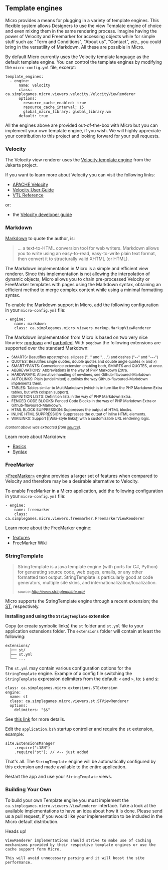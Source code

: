 ## Template engines
Micro provides a means for plugging in a variety of template engines. This flexible system allows Designers to use the view Template engine of choice and even mixing them in the same rendering process. Imagine having the power of Velocity and Freemarker for accessing objects while for simple stuff such as:  "Term and Conditions", "About us", "Contact", *etc.*, you could bring in the versatility of Markdown. All these are possible in Micro. 

By default Micro currently uses the Velocity template language as the default template engine. You can control the template engines by modifying the `micro-config.yml` file, excerpt:
    
    template_engines:
      - engine:
          name: velocity
          class: ca.simplegames.micro.viewers.velocity.VelocityViewRenderer
          options:
            resource_cache_enabled: true
            resource_cache_interval: 15
            global_macro_library: global_library.vm
          default: true

All the engines above are provided out-of-the-box with Micro but you can implement your own template engine, if you wish. We will highly appreciate your contribution to this project and looking forward for your pull requests.

### <name id="Velocity">Velocity
The Velocity view renderer uses the [Velocity template engine](http://velocity.apache.org/engine/devel/index.html) from the Jakarta project.
  
If you want to learn more about Velocity you can visit the following links:
  
  - [APACHE Velocity](http://velocity.apache.org/engine/devel/index.html)
  - [Velocity User Guide](http://velocity.apache.org/engine/devel/user-guide.html)
  - [VTL Reference](http://velocity.apache.org/engine/devel/vtl-reference-guide.html)

or:  
  - the [Velocity developer guide](http://velocity.apache.org/engine/devel/developer-guide.html)
  
### <name id="Markdown">Markdown
[Markdown](http://daringfireball.net/projects/markdown/) to quote the author, is:

> ... a text-to-HTML conversion tool for web writers. Markdown allows you to write using an easy-to-read, easy-to-write plain text format, then convert it to structurally valid XHTML (or HTML).

The Markdown implementation in Micro is a simple and efficient view renderer. Since this implementation is not allowing the interpolation of dynamic objects, Micro allows you to chain pre-processed Velocity or FreeMarker templates with pages using the Markdown syntax, obtaining an efficient method to merge complex content while using a minimal formatting syntax. 

To enable the Markdown support in Micro, add the following configuration in your `micro-config.yml` file:
    
    - engine:
        name: markdown
        class: ca.simplegames.micro.viewers.markup.MarkupViewRenderer

The Markdown implementation from Micro is based on two very nice libraries: [prgdown](https://github.com/sirthias/pegdown) and [parboiled](http://www.parboiled.org/). With `pegdown` the following extensions are supported over the standard Markdown:
<small>
  
 - SMARTS: Beautifies apostrophes, ellipses ("..." and ". . .") and dashes ("--" and "---")
 - QUOTES: Beautifies single quotes, double quotes and double angle quotes (« and »)
 - SMARTYPANTS: Convenience extension enabling both, SMARTS and QUOTES, at once.
 - ABBREVIATIONS: Abbreviations in the way of PHP Markdown Extra.
 - HARDWRAPS: Alternative handling of newlines, see Github-flavoured-Markdown
 - AUTOLINKS: Plain (undelimited) autolinks the way Github-flavoured-Markdown implements them.
 - TABLES: Tables similar to MultiMarkdown (which is in turn like the PHP Markdown Extra tables, but with colspan support).
 - DEFINITION LISTS: Definition lists in the way of PHP Markdown Extra.
 - FENCED CODE BLOCKS: Fenced Code Blocks in the way of PHP Markdown Extra or Github-flavoured-Markdown.
 - HTML BLOCK SUPPRESSION: Suppresses the output of HTML blocks.
 - INLINE HTML SUPPRESSION: Suppresses the output of inline HTML elements.
 - WIKILINKS: Support [[Wiki-style links]] with a customizable URL rendering logic.

*(content above was extracted from [source](https://github.com/sirthias/pegdown))*.
</small>

Learn more about Markdown:

 - [Basics](http://daringfireball.net/projects/markdown/basics)
 - [Syntax](http://daringfireball.net/projects/markdown/syntax)
  
### <name id="Freemarker">FreeMarker
[\<FreeMarker\>](http://freemarker.sourceforge.net/) engine provides a larger set of features when compared to Velocity and therefore may be a desirable alternative to Velocity.

To enable FreeMarker in a Micro application, add the following configuration in your `micro-config.yml` file:

    - engine:
        name: freemarker
        class: ca.simplegames.micro.viewers.freemarker.FreemarkerViewRenderer

Learn more about the FreeMarker engine:

 - [features](http://freemarker.sourceforge.net/features.html)
 - FreeMarker [Wiki](http://freemarker.org/wiki/homepage.action)

### <name id="StringTemplate">StringTemplate ###

<blockquote>
  <p>StringTemplate is a java template engine (with ports for C#, Python) for generating source code, web pages, emails, or any other formatted text output. StringTemplate is particularly good at code generators, multiple site skins, and internationalization/localization. </p>
  <small>source: <cite title="Source Title"><a = href="http://www.stringtemplate.org/">http://www.stringtemplate.org/</a></cite></small>
</blockquote>
  


Micro supports the StringTemplate engine through a recent extension; the [ST](https://github.com/florinpatrascu/micro-extensions/tree/master/st), respectively.

**Installing and using the `StringTemplate` extension**

Copy (or create symbolic links) the `st` folder and `st.yml` file to your application extensions folder. The `extensions` folder will contain at least the following:

    extensions/
      ├── st/ 
      ├── st.yml
      └── ...

The `st.yml` may contain various configuration options for the `StringTemplate` engine. Example of a config file switching the `StringTemplate` expression delimiters from the default: `<` and `>`, to: `$` and `$`: 

    class: ca.simplegames.micro.extensions.STExtension
    engine:
      name: st
      class: ca.simplegames.micro.viewers.st.STViewRenderer
      options:
        delimiters: "$$"

See [this link](http://www.antlr.org/wiki/display/ST/Setting+the+expression+delimiters) for more details.

Edit the `application.bsh` startup controller and require the `st` extension, example:

    site.ExtensionsManager
        .require("i18N")
        .require("st"); // <-- just added
        
That's all. The `StringTemplate` engine will be automatically configured by this extension and made available to the entire application.

Restart the app and use your `StringTemplate` views.


### Building Your Own
To build your own Template engine you must implement the `ca.simplegames.micro.viewers.ViewRenderer` interface. Take a look at the available implementations to have an idea about how it is done. Please send us a pull request, if you would like your implementation to be included in the Micro default distribution.

<span class="label label-important">Heads up!</span> 
    
    ViewRenderer implementations should strive to make use of caching mechanisms provided by their respective template engines or use the cache support form Micro. 
    
    This will avoid unnecessary parsing and it will boost the site performance.
